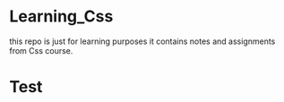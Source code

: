 # Learning_Css
this repo is just for learning purposes it contains notes and assignments from Css course.


# Test
